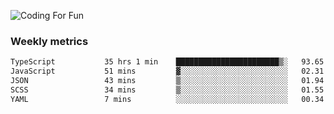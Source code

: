 ![Coding For Fun](https://glitch-art.vercel.app/api/simple?word=<Rise%20/>)

### Weekly metrics

<!--START_SECTION:waka-->

```txt
TypeScript           35 hrs 1 min    ███████████████████████▒░   93.65 %
JavaScript           51 mins         ▓░░░░░░░░░░░░░░░░░░░░░░░░   02.31 %
JSON                 43 mins         ▒░░░░░░░░░░░░░░░░░░░░░░░░   01.94 %
SCSS                 34 mins         ▒░░░░░░░░░░░░░░░░░░░░░░░░   01.55 %
YAML                 7 mins          ░░░░░░░░░░░░░░░░░░░░░░░░░   00.34 %
```

<!--END_SECTION:waka-->
